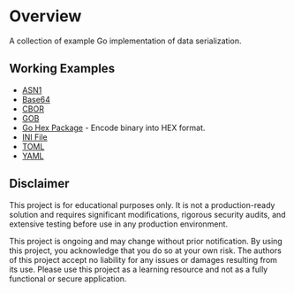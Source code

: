 # Overview

A collection of example Go implementation of data serialization.

## Working Examples

* [ASN1](./asnser/doc.md)
* [Base64](./base64ser/doc.md)
* [CBOR](./cborser/doc.md)
* [GOB](./gobser/doc.md)
* [Go Hex Package](./hexpkg/doc.md) - Encode binary into HEX format.
* [INI File](./inifile/doc.md)
* [TOML](./tomlser/doc.md)
* [YAML](./ymlser/doc.md)

## Disclaimer

This project is for educational purposes only. It is not a production-ready solution and requires significant modifications, rigorous security audits, and extensive testing before use in any production environment.

This project is ongoing and may change without prior notification. By using this project, you acknowledge that you do so at your own risk. The authors of this project accept no liability for any issues or damages resulting from its use. Please use this project as a learning resource and not as a fully functional or secure application.